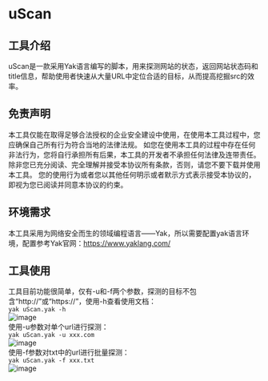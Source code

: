 # uScan
## 工具介绍
uScan是一款采用Yak语言编写的脚本，用来探测网站的状态，返回网站状态码和title信息，帮助使用者快速从大量URL中定位合适的目标，从而提高挖掘src的效率。
## 免责声明
本工具仅能在取得足够合法授权的企业安全建设中使用，在使用本工具过程中，您应确保自己所有行为符合当地的法律法规。 如您在使用本工具的过程中存在任何非法行为，您将自行承担所有后果，本工具的开发者不承担任何法律及连带责任。 除非您已充分阅读、完全理解并接受本协议所有条款，否则，请您不要下载并使用本工具。 您的使用行为或者您以其他任何明示或者默示方式表示接受本协议的，即视为您已阅读并同意本协议的约束。
## 环境需求
本工具采用为网络安全而生的领域编程语言——Yak，所以需要配置yak语言环境，配置参考Yak官网：https://www.yaklang.com/
## 工具使用
工具目前功能很简单，仅有-u和-f两个参数，探测的目标不包含“http://”或“https://”，使用-h查看使用文档：  
`yak uScan.yak -h`  
![image](https://github.com/SoDa-LJ/uScan/assets/59957157/d8e50b1d-f9d5-4f4d-ace6-e8e8956a68bb)  
使用-u参数对单个url进行探测：  
`yak uScan.yak -u xxx.com`  
![image](https://github.com/SoDa-LJ/uScan/assets/59957157/52f941c4-dcd9-4cc7-8cfa-d850224b05a2)  
使用-f参数对txt中的url进行批量探测：  
`yak uScan.yak -f xxx.txt`  
![image](https://github.com/SoDa-LJ/uScan/assets/59957157/8474541c-6258-49f4-b256-d8ae2781b56d)  

